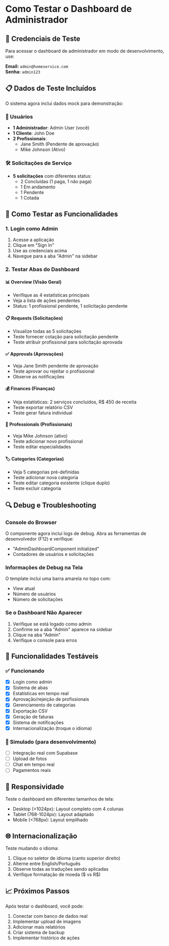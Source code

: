 # Como Testar o Dashboard de Administrador

## 🔑 Credenciais de Teste

Para acessar o dashboard de administrador em modo de desenvolvimento, use:

**Email:** `admin@homeservice.com`  
**Senha:** `admin123`

## 📋 Dados de Teste Incluídos

O sistema agora inclui dados mock para demonstração:

### 👥 Usuários
- **1 Administrador**: Admin User (você)
- **1 Cliente**: John Doe
- **2 Profissionais**: 
  - Jane Smith (Pendente de aprovação)
  - Mike Johnson (Ativo)

### 🛠️ Solicitações de Serviço
- **5 solicitações** com diferentes status:
  - 2 Concluídas (1 paga, 1 não paga)
  - 1 Em andamento
  - 1 Pendente
  - 1 Cotada

## 🎯 Como Testar as Funcionalidades

### 1. **Login como Admin**
1. Acesse a aplicação
2. Clique em "Sign In"
3. Use as credenciais acima
4. Navegue para a aba "Admin" na sidebar

### 2. **Testar Abas do Dashboard**

#### **📊 Overview (Visão Geral)**
- Verifique as 4 estatísticas principais
- Veja a lista de ações pendentes
- Status: 1 profissional pendente, 1 solicitação pendente

#### **📋 Requests (Solicitações)**
- Visualize todas as 5 solicitações
- Teste fornecer cotação para solicitação pendente
- Teste atribuir profissional para solicitação aprovada

#### **✅ Approvals (Aprovações)**  
- Veja Jane Smith pendente de aprovação
- Teste aprovar ou rejeitar o profissional
- Observe as notificações

#### **💰 Finances (Finanças)**
- Veja estatísticas: 2 serviços concluídos, R$ 450 de receita
- Teste exportar relatório CSV
- Teste gerar fatura individual

#### **👥 Professionals (Profissionais)**
- Veja Mike Johnson (ativo)
- Teste adicionar novo profissional
- Teste editar especialidades

#### **🏷️ Categories (Categorias)**
- Veja 5 categorias pré-definidas
- Teste adicionar nova categoria
- Teste editar categoria existente (clique duplo)
- Teste excluir categoria

## 🔍 Debug e Troubleshooting

### Console do Browser
O componente agora inclui logs de debug. Abra as ferramentas de desenvolvedor (F12) e verifique:
- "AdminDashboardComponent initialized"
- Contadores de usuários e solicitações

### Informações de Debug na Tela
O template inclui uma barra amarela no topo com:
- View atual
- Número de usuários
- Número de solicitações

### Se o Dashboard Não Aparecer
1. Verifique se está logado como admin
2. Confirme se a aba "Admin" aparece na sidebar
3. Clique na aba "Admin"
4. Verifique o console para erros

## 🚀 Funcionalidades Testáveis

### ✅ Funcionando
- [x] Login como admin
- [x] Sistema de abas
- [x] Estatísticas em tempo real
- [x] Aprovação/rejeição de profissionais
- [x] Gerenciamento de categorias
- [x] Exportação CSV
- [x] Geração de faturas
- [x] Sistema de notificações
- [x] Internacionalização (troque o idioma)

### 🔄 Simulado (para desenvolvimento)
- [ ] Integração real com Supabase
- [ ] Upload de fotos
- [ ] Chat em tempo real
- [ ] Pagamentos reais

## 📱 Responsividade

Teste o dashboard em diferentes tamanhos de tela:
- Desktop (>1024px): Layout completo com 4 colunas
- Tablet (768-1024px): Layout adaptado
- Mobile (<768px): Layout empilhado

## 🌐 Internacionalização

Teste mudando o idioma:
1. Clique no seletor de idioma (canto superior direito)
2. Alterne entre English/Português
3. Observe todas as traduções sendo aplicadas
4. Verifique formatação de moeda ($ vs R$)

## 📈 Próximos Passos

Após testar o dashboard, você pode:
1. Conectar com banco de dados real
2. Implementar upload de imagens
3. Adicionar mais relatórios
4. Criar sistema de backup
5. Implementar histórico de ações
